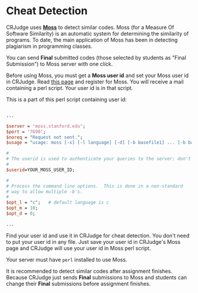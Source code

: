 # Cheat Detection

CRJudge uses **[Moss](http://theory.stanford.edu/~aiken/moss)** to detect similar codes. Moss (for a Measure Of Software Similarity) is an automatic system for determining the similarity of programs. To date, the main application of Moss has been in detecting plagiarism in programming classes.

You can send **Final** submitted codes (those selected by students as "Final Submission") to Moss server with one click.

Before using Moss, you must get a **Moss user id** and set your Moss user id in CRJudge. Read [this page](http://theory.stanford.edu/~aiken/moss) and register for Moss. You will receive a mail containing a perl script. Your user id is in that script.

This is a part of this perl script containing user id:

```perl

...

$server = 'moss.stanford.edu';
$port = '7690';
$noreq = "Request not sent.";
$usage = "usage: moss [-x] [-l language] [-d] [-b basefile1] ... [-b basefilen] [-m #] [-c \"string\"] file1 file2 file3 ...";

#
# The userid is used to authenticate your queries to the server; don't change it!
#
$userid=YOUR_MOSS_USER_ID;

#
# Process the command line options.  This is done in a non-standard
# way to allow multiple -b's.
#
$opt_l = "c";   # default language is c
$opt_m = 10;
$opt_d = 0;

...

```

Find your user id and use it in CRJudge for cheat detection. You don't need to put your user id in any file. Just save your user id in CRJudge's Moss page and CRJudge will use your user id in Moss perl script.

Your server must have `perl` installed to use Moss.

It is recommended to detect similar codes after assignment finishes. Because CRJudge just sends **Final** submissions to Moss and students can change their **Final** submissions before assignment finishes.

